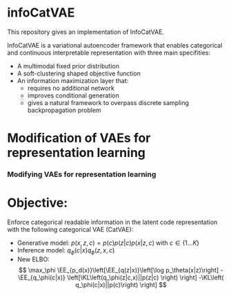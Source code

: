 # infoCatVAE

This repository gives an implementation of InfoCatVAE.

InfoCatVAE is a variational autoencoder framework that enables categorical and continuous interpretable representation with three main specifities:

- A multimodal fixed prior distribution
- A soft-clustering shaped objective function
- An information maximization layer that:
    - requires no additional network
    - improves conditional generation
    - gives a natural framework to overpass discrete sampling backpropagation problem

# Modification of VAEs for representation learning

### Modifying VAEs for representation learning

# Objective:

Enforce categorical readable information in the latent code representation with the following categorical VAE (CatVAE):


- Generative model: $p(x,z,c)=p(c)p(z \vert c)p(x \vert z,c)$ with $c\in \{1...K \}$
- Inference model: $q_\phi (c \vert x) q_\phi (z, x,c)$
- New ELBO: $$ \max_\phi \EE_{p_d(x)}\left[\EE_{q(z|x)}\left[\log p_\theta(x|z)\right] -\EE_{q_\phi(c|x)} \left[\KL\left(q_\phi(z|c,x)||p(z|c) \right) \right] -\KL\left( q_\phi(c|x)||p(c)\right) \right] $$
